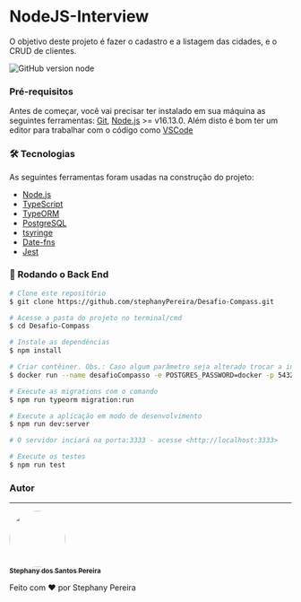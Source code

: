 # NodeJS-Interview

O objetivo deste projeto é fazer o cadastro e a listagem das cidades, e o CRUD de clientes.

![GitHub version node](https://img.shields.io/badge/node-%3E%3D%2016.13.0-brightgreen)
### Pré-requisitos

Antes de começar, você vai precisar ter instalado em sua máquina as seguintes ferramentas:
[Git](https://git-scm.com), [Node.js](https://nodejs.org/en/) >= v16.13.0.
Além disto é bom ter um editor para trabalhar com o código como [VSCode](https://code.visualstudio.com/)

### 🛠 Tecnologias

As seguintes ferramentas foram usadas na construção do projeto:

- [Node.js](https://nodejs.org/en/)
- [TypeScript](https://www.typescriptlang.org/)
- [TypeORM](https://typeorm.io/#/)
- [PostgreSQL](https://www.postgresql.org/)
- [tsyringe](https://github.com/microsoft/tsyringe)
- [Date-fns](https://date-fns.org/docs/Getting-Started)
- [Jest](https://jestjs.io/pt-BR/)

### 🎲 Rodando o Back End

```bash
# Clone este repositório
$ git clone https://github.com/stephanyPereira/Desafio-Compass.git

# Acesse a pasta do projeto no terminal/cmd
$ cd Desafio-Compass

# Instale as dependências
$ npm install

# Criar contêiner. Obs.: Caso algum parâmetro seja alterado trocar a informação no ormconfig.json também
$ docker run --name desafioCompasso -e POSTGRES_PASSWORD=docker -p 5432:5432 -d postgres

# Execute as migrations com o comando
$ npm run typeorm migration:run

# Execute a aplicação em modo de desenvolvimento
$ npm run dev:server

# O servidor inciará na porta:3333 - acesse <http://localhost:3333>

# Execute os testes
$ npm run test

```


### Autor
---

<a href="https://github.com/stephanyPereira">
 <img style="border-radius: 50%;" src="https://avatars.githubusercontent.com/u/80916986?s=400&u=3c85b808df2406e85877f2eefe8b3a69cc1407c8&v=4" width="100px;" alt=""/>
 <br />
 <sub><b>Stephany dos Santos Pereira</b></sub></a>


Feito com ❤️ por Stephany Pereira
